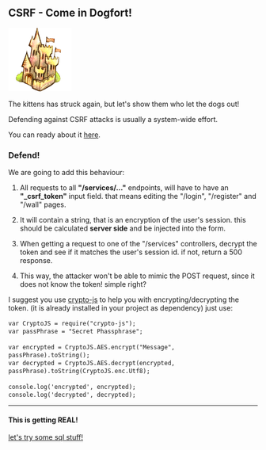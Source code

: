 CSRF - Come in Dogfort!
-----------------------
![image](img/Castle.png)

The kittens has struck again, but let's show them who let the dogs out!

Defending against CSRF attacks is usually a system-wide effort.

You can ready about it [here]("https://www.owasp.org/index.php/Cross-Site_Request_Forgery_(CSRF)_Prevention_Cheat_Sheet").

### Defend!

We are going to add this behaviour:

1. All requests to all **"/services/..."** endpoints, will have to have an **"_csrf_token"** input field. that means editing the "/login", "/register" and "/wall" pages.

2. It will contain a string, that is an encryption of the user's session. this should be calculated **server side** and be injected into the form.

3. When getting a request to one of the "/services" controllers, decrypt the token and see if it matches the user's session id. if not, return a 500 response.

4. This way, the attacker won't be able to mimic the POST request, since it does not know the token! simple right?

I suggest you use [crypto-js](https://www.npmjs.org/package/crypto-js) to help you with encrypting/decrypting the token. (it is already installed in your project as dependency) just use: 

```
var CryptoJS = require("crypto-js");
var passPhrase = "Secret Phassphrase";

var encrypted = CryptoJS.AES.encrypt("Message", passPhrase).toString();
var decrypted = CryptoJS.AES.decrypt(encrypted, passPhrase).toString(CryptoJS.enc.Utf8);

console.log('encrypted', encrypted);
console.log('decrypted', decrypted);
```


- - - 
#### This is getting REAL!
[let's try some sql stuff!](10-SQLI.md)
